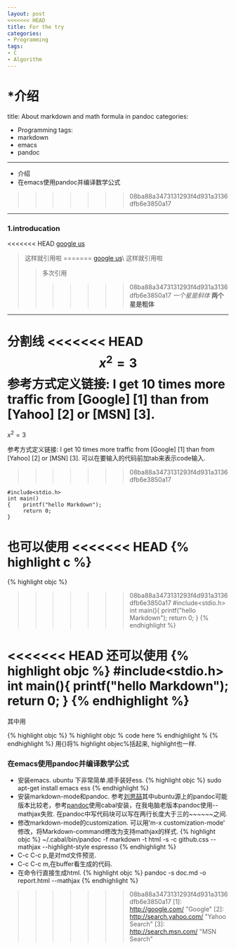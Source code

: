 ```yaml
---
layout: post
<<<<<<< HEAD
title: For the try
categories:
- Programming
tags:
- C
- Algorithm
---
```


*介绍
=======
title: About markdown and math formula in pandoc
categories:
- Programming
tags:
- markdown
- emacs
- pandoc

---

* 介绍
* 在emacs使用pandoc并编译数学公式
>>>>>>> 08ba88a3473131293f4d931a3136dfb6e3850a17

---


### 1.introducation
<<<<<<< HEAD
[google us](http://google.us/)
>这样就引用啦
=======
[google us](http://google.us/)\\
> 这样就引用啦
>> 多次引用
>>>>>>> 08ba88a3473131293f4d931a3136dfb6e3850a17
*一个星是斜体*
**两个星是粗体**
---------
分割线
<<<<<<< HEAD
$$
\begin{equation}
x^2=3
\end{equation}
$$
参考方式定义链接:
I get 10 times more traffic from [Google] [1] than from
[Yahoo] [2] or [MSN] [3].
=======

$x^2=3$

参考方式定义链接:
I get 10 times more traffic from [Google] [1] than from
[Yahoo] [2] or [MSN] [3]. 可以在要输入的代码前加tab来表示code输入.
>>>>>>> 08ba88a3473131293f4d931a3136dfb6e3850a17

	#include<stdio.h>
	int main()
	{    printf("hello Markdown");
	     return 0;
	}
也可以使用
<<<<<<< HEAD
{% highlight c %}
=======
{% highlight objc %}
>>>>>>> 08ba88a3473131293f4d931a3136dfb6e3850a17
#include<stdio.h>
int main(){
	printf("hello Markdown");
	return 0;
}
{% endhighlight %}

<<<<<<< HEAD
还可以使用
{% highlight objc %}
#include<stdio.h>
int main(){
	printf("hello Markdown");
	return 0;
}
{% endhighlight %}
=======
其中用

{% highlight objc %}
% highlight objc %
code here 
% endhighlight %
{% endhighlight %}
用{}将% highlight objec%括起来, highlight也一样.


### 在emacs使用pandoc并编译数学公式
- 安装emacs.
ubuntu 下非常简单.顺手装好ess.
{% highlight objc %}
sudo apt-get install emacs ess
{% endhighlight %}
- 安装markdown-mode和pandoc.
参考[刘思喆](http://www.bjt.name/2013/09/emacs-configure/)其中ubuntu源上的pandoc可能版本比较老，参考[pandoc](http://johnmacfarlane.net/pandoc/index.html)使用cabal安装，在我电脑老版本pandoc使用--mathjax失败.
在pandoc中写代码块可以写在两行长度大于三的~~~~~~之间.
- 修改markdown-mode的customization.
可以用'm-x customization-mode' 修改，将Markdown-command修改为支持mathjax的样式.
{% highlight objc %}
~/.cabal/bin/pandoc -f markdown -t html -s -c github.css --mathjax --highlight-style espresso
{% endhighlight %}
- C-c C-c p,是对md文件预览.
- C-c C-c m,在buffer看生成的代码.
- 在命令行直接生成html.
{% highlight objc %}
pandoc -s doc.md -o report.html --mathjax
{% endhighlight %}



>>>>>>> 08ba88a3473131293f4d931a3136dfb6e3850a17
  [1]: http://google.com/        "Google"
  [2]: http://search.yahoo.com/  "Yahoo Search"
  [3]: http://search.msn.com/    "MSN Search"

